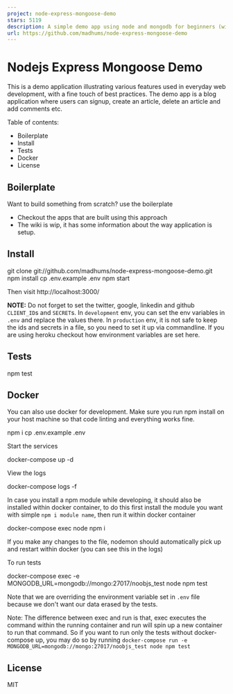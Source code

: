 ```yaml
---
project: node-express-mongoose-demo
stars: 5119
description: A simple demo app using node and mongodb for beginners (with docker)
url: https://github.com/madhums/node-express-mongoose-demo
---
```


Nodejs Express Mongoose Demo
============================

This is a demo application illustrating various features used in everyday web development, with a fine touch of best practices. The demo app is a blog application where users can signup, create an article, delete an article and add comments etc.

Table of contents:

-   Boilerplate
-   Install
-   Tests
-   Docker
-   License

Boilerplate
-----------

Want to build something from scratch? use the boilerplate

-   Checkout the apps that are built using this approach
-   The wiki is wip, it has some information about the way application is setup.

Install
-------

git clone git://github.com/madhums/node-express-mongoose-demo.git
npm install
cp .env.example .env
npm start

Then visit http://localhost:3000/

**NOTE:** Do not forget to set the twitter, google, linkedin and github `CLIENT_ID`s and `SECRET`s. In `development` env, you can set the env variables in `.env` and replace the values there. In `production` env, it is not safe to keep the ids and secrets in a file, so you need to set it up via commandline. If you are using heroku checkout how environment variables are set here.

Tests
-----

npm test

Docker
------

You can also use docker for development. Make sure you run npm install on your host machine so that code linting and everything works fine.

npm i
cp .env.example .env

Start the services

docker-compose up -d

View the logs

docker-compose logs -f

In case you install a npm module while developing, it should also be installed within docker container, to do this first install the module you want with simple `npm i module name`, then run it within docker container

docker-compose exec node npm i

If you make any changes to the file, nodemon should automatically pick up and restart within docker (you can see this in the logs)

To run tests

docker-compose exec -e MONGODB\_URL=mongodb://mongo:27017/noobjs\_test node npm test

Note that we are overriding the environment variable set in `.env` file because we don't want our data erased by the tests.

Note: The difference between exec and run is that, exec executes the command within the running container and run will spin up a new container to run that command. So if you want to run only the tests without docker-compose up, you may do so by running `docker-compose run -e MONGODB_URL=mongodb://mongo:27017/noobjs_test node npm test`

License
-------

MIT
